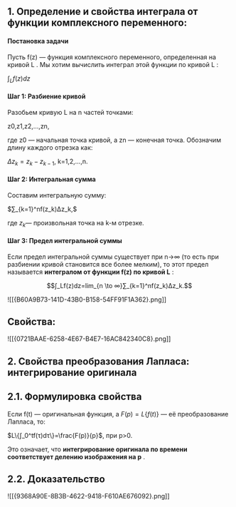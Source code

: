 ## 1. **Определение и свойства интеграла от функции комплексного переменного:**

#### **Постановка задачи**

Пусть f(z) — функция комплексного переменного, определенная на кривой L . Мы хотим вычислить интеграл этой функции по кривой L :

$∫_L​f(z)dz$

#### **Шаг 1: Разбиение кривой**

Разобьем кривую L на n частей точками:

z0​,z1​,z2​,…,zn​,

где z0​ — начальная точка кривой, а zn​ — конечная точка. Обозначим длину каждого отрезка как:

$Δz_k​=z_k​−z_{k−1}$​, k=1,2,…,n.
#### **Шаг 2: Интегральная сумма**

Составим интегральную сумму:

$∑_{k=1}^n​f(z_k​)Δz_k​,$

где $z_k$​ — произвольная точка на k-м отрезке.
#### **Шаг 3: Предел интегральной суммы**

Если предел интегральной суммы существует при n→∞ (то есть при разбиении кривой становится все более мелким), то этот предел называется **интегралом от функции f(z) по кривой L** :

$$∫_L​f(z)dz=lim​_{n \to ∞}∑_{k=1}^n​f(z_k​)Δz_k​.​$$

![[{B60A9B73-141D-43B0-B158-54FF91F1A362}.png]]

## Свойства:
![[{0721BAAE-6258-4E67-B4E7-16AC842340C8}.png]]

## 2. **Свойства преобразования Лапласа: интегрирование оригинала**

## 2.1. Формулировка свойства

Если f(t) — оригинальная функция, а $F(p)=L\{f(t)\}$ — её преобразование Лапласа, то:

$L\{∫_0^t​f(τ)dτ\}=\frac{F(p)}{p}​$, при p>0.​

Это означает, что **интегрирование оригинала по времени соответствует делению изображения на p** .

## 2.2. Доказательство

![[{9368A90E-8B3B-4622-9418-F610AE676092}.png]]